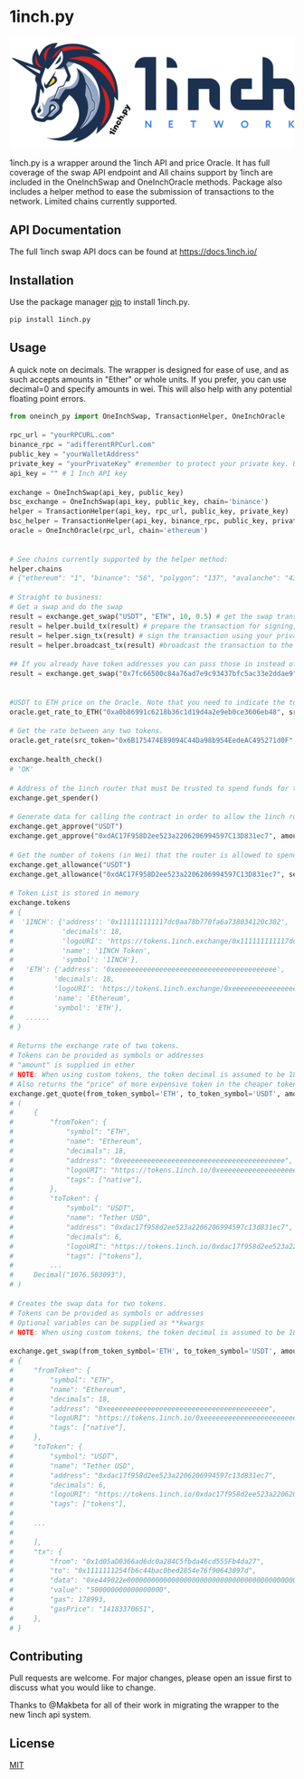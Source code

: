 
# 1inch.py

![1inch.py](https://raw.githubusercontent.com/RichardAtCT/1inch_wrapper/master/1inchpy.png)

1inch.py is a wrapper around the 1inch API and price Oracle. It has full coverage of the swap API endpoint and All chains support by 1inch are included in the OneInchSwap and OneInchOracle methods. 
Package also includes a helper method to ease the submission of transactions to the network. Limited chains currently supported. 

## API Documentation
The full 1inch swap API docs can be found at https://docs.1inch.io/
## Installation

Use the package manager [pip](https://pip.pypa.io/en/stable/) to install 1inch.py.

```bash
pip install 1inch.py
```

## Usage

A quick note on decimals. The wrapper is designed for ease of use, and as such accepts amounts in "Ether" or whole units. 
If you prefer, you can use decimal=0 and specify amounts in wei. This will also help with any potential floating point errors. 


```python
from oneinch_py import OneInchSwap, TransactionHelper, OneInchOracle

rpc_url = "yourRPCURL.com"
binance_rpc = "adifferentRPCurl.com"
public_key = "yourWalletAddress"
private_key = "yourPrivateKey" #remember to protect your private key. Using environmental variables is recommended. 
api_key = "" # 1 Inch API key

exchange = OneInchSwap(api_key, public_key)
bsc_exchange = OneInchSwap(api_key, public_key, chain='binance')
helper = TransactionHelper(api_key, rpc_url, public_key, private_key)
bsc_helper = TransactionHelper(api_key, binance_rpc, public_key, private_key, chain='binance')
oracle = OneInchOracle(rpc_url, chain='ethereum')


# See chains currently supported by the helper method:
helper.chains
# {"ethereum": "1", "binance": "56", "polygon": "137", "avalanche": "43114"}

# Straight to business:
# Get a swap and do the swap
result = exchange.get_swap("USDT", "ETH", 10, 0.5) # get the swap transaction
result = helper.build_tx(result) # prepare the transaction for signing, gas price defaults to fast.
result = helper.sign_tx(result) # sign the transaction using your private key
result = helper.broadcast_tx(result) #broadcast the transaction to the network and wait for the receipt. 

## If you already have token addresses you can pass those in instead of token names to all OneInchSwap functions that require a token argument
result = exchange.get_swap("0x7fc66500c84a76ad7e9c93437bfc5ac33e2ddae9", "0x43dfc4159d86f3a37a5a4b3d4580b888ad7d4ddd", 10, 0.5) 


#USDT to ETH price on the Oracle. Note that you need to indicate the token decimal if it is anything other than 18.
oracle.get_rate_to_ETH("0xa0b86991c6218b36c1d19d4a2e9eb0ce3606eb48", src_token_decimal=6)

# Get the rate between any two tokens.
oracle.get_rate(src_token="0x6B175474E89094C44Da98b954EedeAC495271d0F", dst_token="0x111111111117dC0aa78b770fA6A738034120C302")

exchange.health_check()
# 'OK'

# Address of the 1inch router that must be trusted to spend funds for the swap
exchange.get_spender()

# Generate data for calling the contract in order to allow the 1inch router to spend funds. Token symbol or address is required. If optional "amount" variable is not supplied (in ether), unlimited allowance is granted.
exchange.get_approve("USDT")
exchange.get_approve("0xdAC17F958D2ee523a2206206994597C13D831ec7", amount=100)

# Get the number of tokens (in Wei) that the router is allowed to spend. Option "send address" variable. If not supplied uses address supplied when Initialization the exchange object. 
exchange.get_allowance("USDT")
exchange.get_allowance("0xdAC17F958D2ee523a2206206994597C13D831ec7", send_address="0x12345")

# Token List is stored in memory
exchange.tokens
# {
#  '1INCH': {'address': '0x111111111117dc0aa78b770fa6a738034120c302',
#            'decimals': 18,
#            'logoURI': 'https://tokens.1inch.exchange/0x111111111117dc0aa78b770fa6a738034120c302.png',
#            'name': '1INCH Token',
#            'symbol': '1INCH'},
#   'ETH': {'address': '0xeeeeeeeeeeeeeeeeeeeeeeeeeeeeeeeeeeeeeeee',
#          'decimals': 18,
#          'logoURI': 'https://tokens.1inch.exchange/0xeeeeeeeeeeeeeeeeeeeeeeeeeeeeeeeeeeeeeeee.png',
#          'name': 'Ethereum',
#          'symbol': 'ETH'},
#   ......
# }

# Returns the exchange rate of two tokens. 
# Tokens can be provided as symbols or addresses
# "amount" is supplied in ether
# NOTE: When using custom tokens, the token decimal is assumed to be 18. If your custom token has a different decimal - please manually pass it to the function (decimal=x)
# Also returns the "price" of more expensive token in the cheaper tokens. Optional variables can be supplied as **kwargs
exchange.get_quote(from_token_symbol='ETH', to_token_symbol='USDT', amount=1)
# (
#     {
#         "fromToken": {
#             "symbol": "ETH",
#             "name": "Ethereum",
#             "decimals": 18,
#             "address": "0xeeeeeeeeeeeeeeeeeeeeeeeeeeeeeeeeeeeeeeee",
#             "logoURI": "https://tokens.1inch.io/0xeeeeeeeeeeeeeeeeeeeeeeeeeeeeeeeeeeeeeeee.png",
#             "tags": ["native"],
#         },
#         "toToken": {
#             "symbol": "USDT",
#             "name": "Tether USD",
#             "address": "0xdac17f958d2ee523a2206206994597c13d831ec7",
#             "decimals": 6,
#             "logoURI": "https://tokens.1inch.io/0xdac17f958d2ee523a2206206994597c13d831ec7.png",
#             "tags": ["tokens"],
#         ...
#     Decimal("1076.503093"),
# )

# Creates the swap data for two tokens.
# Tokens can be provided as symbols or addresses
# Optional variables can be supplied as **kwargs
# NOTE: When using custom tokens, the token decimal is assumed to be 18. If your custom token has a different decimal - please manually pass it to the function (decimal=x)

exchange.get_swap(from_token_symbol='ETH', to_token_symbol='USDT', amount=1, slippage=0.5)
# {
#     "fromToken": {
#         "symbol": "ETH",
#         "name": "Ethereum",
#         "decimals": 18,
#         "address": "0xeeeeeeeeeeeeeeeeeeeeeeeeeeeeeeeeeeeeeeee",
#         "logoURI": "https://tokens.1inch.io/0xeeeeeeeeeeeeeeeeeeeeeeeeeeeeeeeeeeeeeeee.png",
#         "tags": ["native"],
#     },
#     "toToken": {
#         "symbol": "USDT",
#         "name": "Tether USD",
#         "address": "0xdac17f958d2ee523a2206206994597c13d831ec7",
#         "decimals": 6,
#         "logoURI": "https://tokens.1inch.io/0xdac17f958d2ee523a2206206994597c13d831ec7.png",
#         "tags": ["tokens"],
#
#     ...
#
#     ],
#     "tx": {
#         "from": "0x1d05aD0366ad6dc0a284C5fbda46cd555Fb4da27",
#         "to": "0x1111111254fb6c44bac0bed2854e76f90643097d",
#         "data": "0xe449022e00000000000000000000000000000000000000000000000006f05b59d3b20000000000000000000000000000000000000000000000000000000000001fed825a0000000000000000000000000000000000000000000000000000000000000060000000000000000000000000000000000000000000000000000000000000000140000000000000000000000011b815efb8f581194ae79006d24e0d814b7697f6cfee7c08",
#         "value": "500000000000000000",
#         "gas": 178993,
#         "gasPrice": "14183370651",
#     },
# }


```

## Contributing
Pull requests are welcome. For major changes, please open an issue first to discuss what you would like to change.

Thanks to @Makbeta for all of their work in migrating the wrapper to the new 1inch api system.


## License
[MIT](https://choosealicense.com/licenses/mit/)
